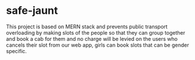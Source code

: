 # safe-jaunt
This project is based on MERN stack and prevents public transport overloading by making slots of the people so that they can group together and book a cab for them and no charge will be levied on the users who cancels their slot from our web app, girls can book slots that can be gender specific.
